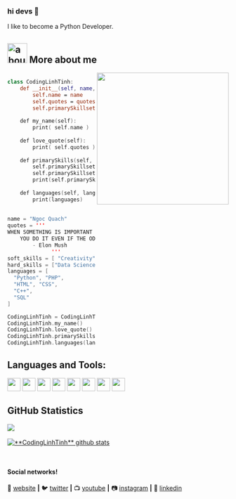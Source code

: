 ### hi devs 👋

I like to become a Python Developer.

## <img width="45" alt="about" src="https://raw.github.com/elizarov/elizarov/master/about.png"> More about me

<img align="right" width="300" src="https://i2.wp.com/allhtaccess.info/wp-content/uploads/2018/03/programming.gif?fit=1281%2C716&ssl=1" />

```kotlin

class CodingLinhTinh:
    def __init__(self, name, quotes):
        self.name = name
        self.quotes = quotes
        self.primarySkillset = {"Soft_skills":[],"Hard_skills":[]}
        
    def my_name(self):
        print( self.name )
        
    def love_quote(self):
        print( self.quotes )
        
    def primarySkills(self, soft_skills, hard_skills ):
        self.primarySkillset["Soft_skills"].append(soft_skills)
        self.primarySkillset["Hard_skills"].append(hard_skills)
        print(self.primarySkillset)
        
    def languages(self, languages):
        print(languages)
        
   
name = "Ngoc Quach"
quotes = '''
WHEN SOMETHING IS IMPORTANT ENOUGH, 
    YOU DO IT EVEN IF THE ODDS ARE NOT IN YOUR FAVOR. 
        - Elon Mush
              '''
soft_skills = [ "Creativity", "Problem Solving", "Conflict Resolution", "Hard-working" ]
hard_skills = ["Data Science", "Django"]
languages = [
  "Python", "PHP", 
  "HTML", "CSS", 
  "C++", 
  "SQL"
]

CodingLinhTinh = CodingLinhTinh(name,quotes)
CodingLinhTinh.my_name()
CodingLinhTinh.love_quote()
CodingLinhTinh.primarySkills(soft_skills,hard_skills)
CodingLinhTinh.languages(languages)
```

## **Languages and Tools:**  
<code><img height="30" src="https://img.shields.io/badge/Python-3776AB?style=for-the-badge&logo=python&logoColor=white"></code>
<code><img height="30" src="https://img.shields.io/badge/HTML-239120?style=for-the-badge&logo=html5&logoColor=white"></code>
<code><img height="30" src="https://img.shields.io/badge/CSS-239120?&style=for-the-badge&logo=css3&logoColor=white"></code>
<code><img height="30" src="https://img.shields.io/badge/Python-14354C?style=for-the-badge&logo=python&logoColor=white"></code>
<code><img height="30" src="https://img.shields.io/badge/C%2B%2B-00599C?style=for-the-badge&logo=c%2B%2B&logoColor=white"></code>
<code><img height="30" src="https://img.shields.io/badge/PHP-777BB4?style=for-the-badge&logo=php&logoColor=white"></code>
<code><img height="30" src="https://img.shields.io/badge/Heroku-430098?style=for-the-badge&logo=heroku&logoColor=white"></code>
<code><img height="30" src="https://img.shields.io/badge/Microsoft_SQL_Server-CC2927?style=for-the-badge&logo=microsoft-sql-server&logoColor=white"></code>

## **GitHub Statistics**

<a href="https://github.com/CodingLinhTinh">
  <img align="center" src="https://github-readme-stats.vercel.app/api/top-langs/?username=codinglinhtinh&hide=html&layout=compact&theme=radical" />
</a>
<br>
<br>
<a href="https://github.com/CodingLinhTinh">
 <img align="center" src="https://github-readme-stats.vercel.app/api?username=codinglinhtinh&show_icons=true&theme=radical&line_height=27" alt="**CodingLinhTinh** github stats"/>
</a>

[website]: #
[twitter]: https://twitter.com/CodingLinhTinh
[youtube]: https://www.youtube.com/user/CodingLinhTinh/
[instagram]: https://www.instagram.com/CodingLinhTinh/
[linkedin]: https://www.linkedin.com/in/CodingLinhTinh/
<br>

#### Social networks!

🏡 [website][website] **|** 
🐦 [twitter][twitter] **|** 
📺 [youtube][youtube] **|** 
📷 [instagram][instagram] **|** 
👔 [linkedin][linkedin]

